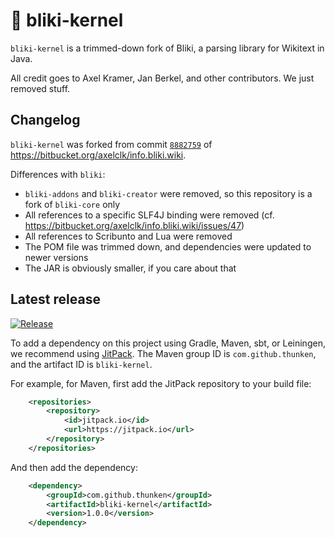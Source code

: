 # 🦆 bliki-kernel

`bliki-kernel` is a trimmed-down fork of Bliki, a parsing library for Wikitext in Java.

All credit goes to Axel Kramer, Jan Berkel, and other contributors. We just removed stuff.

## Changelog

`bliki-kernel` was forked from commit [`8882759`](https://bitbucket.org/axelclk/info.bliki.wiki/commits/8882759847ae4913017379553bd4754734d73ac2?at=master) of https://bitbucket.org/axelclk/info.bliki.wiki.

Differences with `bliki`:
* `bliki-addons` and `bliki-creator` were removed, so this repository is a fork of `bliki-core` only
* All references to a specific SLF4J binding were removed (cf. https://bitbucket.org/axelclk/info.bliki.wiki/issues/47)
* All references to Scribunto and Lua were removed
* The POM file was trimmed down, and dependencies were updated to newer versions
* The JAR is obviously smaller, if you care about that

## Latest release

[![Release](https://jitpack.io/v/thunken/bliki-kernel.svg?style=flat-square)](https://github.com/thunken/bliki-kernel/releases)

To add a dependency on this project using Gradle, Maven, sbt, or Leiningen, we recommend using [JitPack](https://jitpack.io/#thunken/bliki-kernel/1.0.0). The Maven group ID is `com.github.thunken`, and the artifact ID is `bliki-kernel`.

For example, for Maven, first add the JitPack repository to your build file:
```xml
	<repositories>
		<repository>
		    <id>jitpack.io</id>
		    <url>https://jitpack.io</url>
		</repository>
	</repositories>
```

And then add the dependency:
```xml
	<dependency>
	    <groupId>com.github.thunken</groupId>
	    <artifactId>bliki-kernel</artifactId>
	    <version>1.0.0</version>
	</dependency>
```
